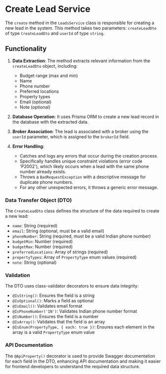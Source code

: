 # Create Lead Service

The `create` method in the `LeadsService` class is responsible for creating a new lead in the system. This method takes two parameters: `createLeadDto` of type `CreateLeadDto` and `userId` of type `string`.

## Functionality

1. **Data Extraction**: The method extracts relevant information from the `createLeadDto` object, including:
   - Budget range (max and min)
   - Name
   - Phone number
   - Preferred locations
   - Property types
   - Email (optional)
   - Note (optional)

2. **Database Operation**: It uses Prisma ORM to create a new lead record in the database with the extracted data.

3. **Broker Association**: The lead is associated with a broker using the `userId` parameter, which is assigned to the `brokerId` field.

4. **Error Handling**:
   - Catches and logs any errors that occur during the creation process.
   - Specifically handles unique constraint violations (error code 'P2002'), which likely occurs when a lead with the same phone number already exists.
   - Throws a `BadRequestException` with a descriptive message for duplicate phone numbers.
   - For any other unexpected errors, it throws a generic error message.

### Data Transfer Object (DTO)

The `CreateLeadDto` class defines the structure of the data required to create a new lead:

- `name`: String (required)
- `email`: String (optional, must be a valid email)
- `phoneNumber`: String (required, must be a valid Indian phone number)
- `budgetMin`: Number (required)
- `budgetMax`: Number (required)
- `preferredLocations`: Array of strings (required)
- `propertyTypes`: Array of `PropertyType` enum values (required)
- `note`: String (optional)

### Validation

The DTO uses class-validator decorators to ensure data integrity:

- `@IsString()`: Ensures the field is a string
- `@IsOptional()`: Marks a field as optional
- `@IsEmail()`: Validates email format
- `@IsPhoneNumber('IN')`: Validates Indian phone number format
- `@IsNumber()`: Ensures the field is a number
- `@IsArray()`: Validates that the field is an array
- `@IsEnum(PropertyType, { each: true })`: Ensures each element in the array is a valid `PropertyType` enum value

### API Documentation

The `@ApiProperty()` decorator is used to provide Swagger documentation for each field in the DTO, enhancing API documentation and making it easier for frontend developers to understand the required data structure.
